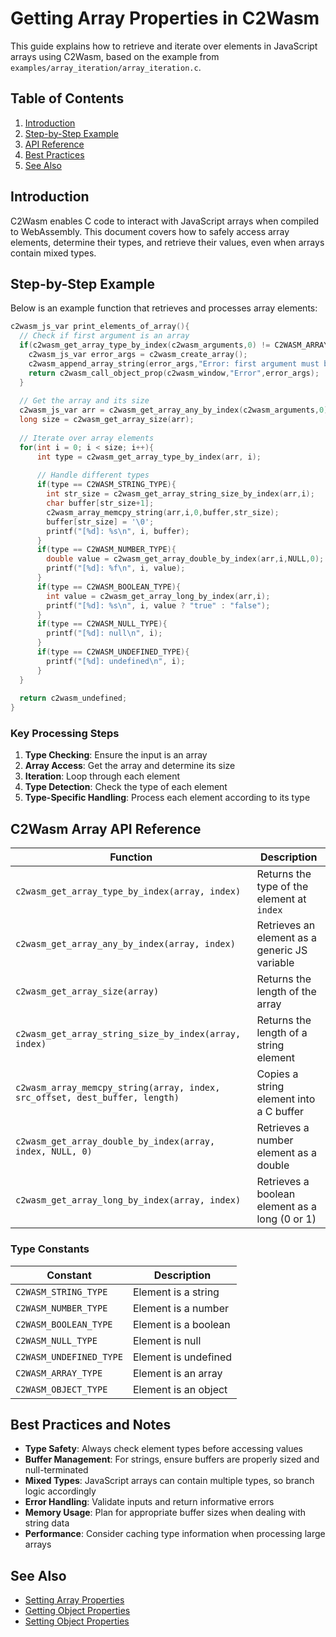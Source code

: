 # Getting Array Properties in C2Wasm

This guide explains how to retrieve and iterate over elements in JavaScript arrays using C2Wasm, based on the example from `examples/array_iteration/array_iteration.c`.

## Table of Contents
1. [Introduction](#introduction)
2. [Step-by-Step Example](#step-by-step-example)
3. [API Reference](#c2wasm-array-api-reference)
4. [Best Practices](#best-practices-and-notes)
5. [See Also](#see-also)

## Introduction

C2Wasm enables C code to interact with JavaScript arrays when compiled to WebAssembly. This document covers how to safely access array elements, determine their types, and retrieve their values, even when arrays contain mixed types.

## Step-by-Step Example

Below is an example function that retrieves and processes array elements:

```c
c2wasm_js_var print_elements_of_array(){
  // Check if first argument is an array
  if(c2wasm_get_array_type_by_index(c2wasm_arguments,0) != C2WASM_ARRAY_TYPE){
    c2wasm_js_var error_args = c2wasm_create_array();
    c2wasm_append_array_string(error_args,"Error: first argument must be an array");
    return c2wasm_call_object_prop(c2wasm_window,"Error",error_args);
  }
  
  // Get the array and its size
  c2wasm_js_var arr = c2wasm_get_array_any_by_index(c2wasm_arguments,0);
  long size = c2wasm_get_array_size(arr);
  
  // Iterate over array elements
  for(int i = 0; i < size; i++){
      int type = c2wasm_get_array_type_by_index(arr, i);
      
      // Handle different types
      if(type == C2WASM_STRING_TYPE){
        int str_size = c2wasm_get_array_string_size_by_index(arr,i);
        char buffer[str_size+1];
        c2wasm_array_memcpy_string(arr,i,0,buffer,str_size);
        buffer[str_size] = '\0';
        printf("[%d]: %s\n", i, buffer);
      }
      if(type == C2WASM_NUMBER_TYPE){
        double value = c2wasm_get_array_double_by_index(arr,i,NULL,0);
        printf("[%d]: %f\n", i, value);
      }
      if(type == C2WASM_BOOLEAN_TYPE){
        int value = c2wasm_get_array_long_by_index(arr,i);
        printf("[%d]: %s\n", i, value ? "true" : "false");
      }
      if(type == C2WASM_NULL_TYPE){
        printf("[%d]: null\n", i);
      }
      if(type == C2WASM_UNDEFINED_TYPE){
        printf("[%d]: undefined\n", i);
      }
  }
  
  return c2wasm_undefined;
}
```

### Key Processing Steps

1. **Type Checking**: Ensure the input is an array
2. **Array Access**: Get the array and determine its size
3. **Iteration**: Loop through each element
4. **Type Detection**: Check the type of each element 
5. **Type-Specific Handling**: Process each element according to its type

## C2Wasm Array API Reference

| Function | Description |
|----------|-------------|
| `c2wasm_get_array_type_by_index(array, index)` | Returns the type of the element at `index` |
| `c2wasm_get_array_any_by_index(array, index)` | Retrieves an element as a generic JS variable |
| `c2wasm_get_array_size(array)` | Returns the length of the array |
| `c2wasm_get_array_string_size_by_index(array, index)` | Returns the length of a string element |
| `c2wasm_array_memcpy_string(array, index, src_offset, dest_buffer, length)` | Copies a string element into a C buffer |
| `c2wasm_get_array_double_by_index(array, index, NULL, 0)` | Retrieves a number element as a double |
| `c2wasm_get_array_long_by_index(array, index)` | Retrieves a boolean element as a long (0 or 1) |

### Type Constants

| Constant | Description |
|----------|-------------|
| `C2WASM_STRING_TYPE` | Element is a string |
| `C2WASM_NUMBER_TYPE` | Element is a number |
| `C2WASM_BOOLEAN_TYPE` | Element is a boolean |
| `C2WASM_NULL_TYPE` | Element is null |
| `C2WASM_UNDEFINED_TYPE` | Element is undefined |
| `C2WASM_ARRAY_TYPE` | Element is an array |
| `C2WASM_OBJECT_TYPE` | Element is an object |

## Best Practices and Notes

- **Type Safety**: Always check element types before accessing values
- **Buffer Management**: For strings, ensure buffers are properly sized and null-terminated
- **Mixed Types**: JavaScript arrays can contain multiple types, so branch logic accordingly
- **Error Handling**: Validate inputs and return informative errors
- **Memory Usage**: Plan for appropriate buffer sizes when dealing with string data
- **Performance**: Consider caching type information when processing large arrays

## See Also

- [Setting Array Properties](./setting_array_props.md)
- [Getting Object Properties](./getting_object_props.md)
- [Setting Object Properties](./setting_object_props.md)
